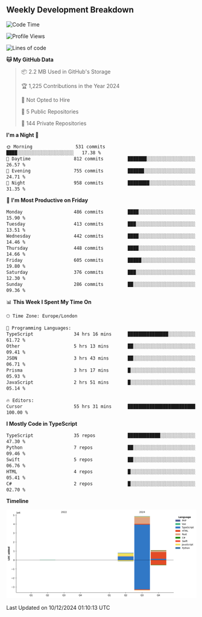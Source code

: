 


## Weekly Development Breakdown
<!--START_SECTION:waka-->
![Code Time](http://img.shields.io/badge/Code%20Time-1%2C623%20hrs%2036%20mins-blue)

![Profile Views](http://img.shields.io/badge/Profile%20Views-0-blue)

![Lines of code](https://img.shields.io/badge/From%20Hello%20World%20I%27ve%20Written-6.8%20million%20lines%20of%20code-blue)

**🐱 My GitHub Data** 

> 📦 2.2 MB Used in GitHub's Storage 
 > 
> 🏆 1,225 Contributions in the Year 2024
 > 
> 🚫 Not Opted to Hire
 > 
> 📜 5 Public Repositories 
 > 
> 🔑 144 Private Repositories 
 > 
**I'm a Night 🦉** 

```text
🌞 Morning                531 commits         ████░░░░░░░░░░░░░░░░░░░░░   17.38 % 
🌆 Daytime                812 commits         ███████░░░░░░░░░░░░░░░░░░   26.57 % 
🌃 Evening                755 commits         ██████░░░░░░░░░░░░░░░░░░░   24.71 % 
🌙 Night                  958 commits         ████████░░░░░░░░░░░░░░░░░   31.35 % 
```
📅 **I'm Most Productive on Friday** 

```text
Monday                   486 commits         ████░░░░░░░░░░░░░░░░░░░░░   15.90 % 
Tuesday                  413 commits         ███░░░░░░░░░░░░░░░░░░░░░░   13.51 % 
Wednesday                442 commits         ████░░░░░░░░░░░░░░░░░░░░░   14.46 % 
Thursday                 448 commits         ████░░░░░░░░░░░░░░░░░░░░░   14.66 % 
Friday                   605 commits         █████░░░░░░░░░░░░░░░░░░░░   19.80 % 
Saturday                 376 commits         ███░░░░░░░░░░░░░░░░░░░░░░   12.30 % 
Sunday                   286 commits         ██░░░░░░░░░░░░░░░░░░░░░░░   09.36 % 
```


📊 **This Week I Spent My Time On** 

```text
🕑︎ Time Zone: Europe/London

💬 Programming Languages: 
TypeScript               34 hrs 16 mins      ███████████████░░░░░░░░░░   61.72 % 
Other                    5 hrs 13 mins       ██░░░░░░░░░░░░░░░░░░░░░░░   09.41 % 
JSON                     3 hrs 43 mins       ██░░░░░░░░░░░░░░░░░░░░░░░   06.71 % 
Prisma                   3 hrs 17 mins       █░░░░░░░░░░░░░░░░░░░░░░░░   05.93 % 
JavaScript               2 hrs 51 mins       █░░░░░░░░░░░░░░░░░░░░░░░░   05.14 % 

🔥 Editors: 
Cursor                   55 hrs 31 mins      █████████████████████████   100.00 % 
```

**I Mostly Code in TypeScript** 

```text
TypeScript               35 repos            ████████████░░░░░░░░░░░░░   47.30 % 
Python                   7 repos             ██░░░░░░░░░░░░░░░░░░░░░░░   09.46 % 
Swift                    5 repos             ██░░░░░░░░░░░░░░░░░░░░░░░   06.76 % 
HTML                     4 repos             █░░░░░░░░░░░░░░░░░░░░░░░░   05.41 % 
C#                       2 repos             █░░░░░░░░░░░░░░░░░░░░░░░░   02.70 % 
```



**Timeline**

![Lines of Code chart](https://raw.githubusercontent.com/mars-arch/mars-arch/main/assets/bar_graph.png)


 Last Updated on 10/12/2024 01:10:13 UTC
<!--END_SECTION:waka-->
